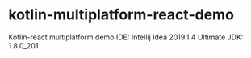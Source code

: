 # kotlin-multiplatform-react-demo

Kotlin-react multiplatform demo
IDE: Intellij Idea 2019.1.4 Ultimate
JDK: 1.8.0_201
